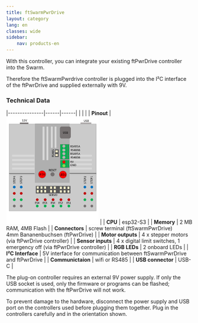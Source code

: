 ```yaml
---
title: ftSwarmPwrDrive
layout: category
lang: en
classes: wide
sidebar:
    nav: products-en
---
```


With this controller, you can integrate your existing ftPwrDrive controller into the Swarm. 

Therefore the ftSwarmPwrdrive controller is plugged into the I²C interface of the ftPwrDrive and supplied externally with 9V.

### Technical Data

|---------------|------|------|
| | |
| **Pinout**    | <img alt="ftSwarm Pinout" src="/assets/img/ftSwarmPwrDrivePinout.png" width="250"> |
| **CPU**             | esp32-S3                                          | 
| **Memory**        | 2 MB RAM, 4MB Flash                               | 
| **Connectors**      | screw terminal (ftSwarmPwrDrive) <br>4mm Bananenbuchsen (ftPwrDrive) |
| **Motor outputs**  | 4 x stepper motors (via ftPwrDrive controller)                   |
| **Sensor inputs** | 4 x digital limit switches, 1 emergency off (via ftPwrDrive controller)     |
| **RGB LEDs**        | 2 onboard LEDs                                    | 
| **I²C Interface**   | 5V interface for communication between ftSwarmPwrDrive and ftPwrDrive  |
| **Communictaion**   | wifi or RS485                                     | 
| **USB connector**    | USB-C                                             | 

The plug-on controller requires an external 9V power supply. If only the USB socket is used, only the firmware or programs can be flashed; communication with the ftPwrDrive will not work.

To prevent damage to the hardware, disconnect the power supply and USB port on the controllers used before plugging them together. Plug in the controllers carefully and in the orientation shown.